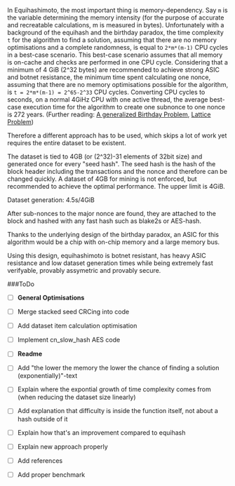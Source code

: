 In Equihashimoto, the most important thing is memory-dependency. Say `m` is the variable determining the memory intensity (for the purpose of accurate and recreatable calculations, m is measured in bytes). Unfortunately with a background of the equihash and the birthday paradox, the time complexity `t` for the algorithm to find a solution, assuming that there are no memory optimisations and a complete randomness, is equal to `2*m*(m-1)` CPU cycles in a best-case scenario. This best-case scenario assumes that all memory is on-cache and checks are performed in one CPU cycle. Considering that a minimum of 4 GiB (2^32 bytes) are recommended to achieve strong ASIC and botnet resistance, the minimum time spent calculating one nonce, assuming that there are no memory optimisations possible for the algorithm, is `t = 2*m*(m-1) = 2^65-2^33` CPU cycles. Converting CPU cycles to seconds, on a normal 4GiHz CPU with one active thread, the average best-case execution time for the algorithm to create one subnonce to one nonce is 272 years. (Further reading: [A generalized Birthday Problem](https://link.springer.com/content/pdf/10.1007%2F3-540-45708-9_19.pdf), [Lattice Problem](https://cseweb.ucsd.edu/~daniele/papers/SVP.pdf))

Therefore a different approach has to be used, which skips a lot of work yet requires the entire dataset to be existent.

The dataset is tied to 4GB (or (2^32)-31 elements of 32bit size) and generated once for every "seed hash". The seed hash is the hash of the block header including the transactions and the nonce and therefore can be changed quickly. A dataset of 4GB for mining is not enforced, but recommended to achieve the optimal performance. The upper limit is 4GiB.

Dataset generation: 4.5s/4GiB

After sub-nonces to the major nonce are found, they are attached to the block and hashed with any fast hash such as blake2s or AES-hash.

Thanks to the underlying design of the birthday paradox, an ASIC for this algorithm would be a chip with on-chip memory and a large memory bus.

Using this design, equihashimoto is botnet resistant, has heavy ASIC resistance and low dataset generation times while being extremely fast verifyable, provably assymetric and provably secure.

###ToDo
- [ ] **General Optimisations**
- [ ] Merge stacked seed CRCing into code
- [ ] Add dataset item calculation optimisation
- [ ] Implement cn_slow\_hash AES code
- [ ] **Readme**
- [ ] Add "the lower the memory the lower the chance of finding a solution (exponentially)"-text
- [ ] Explain where the expontial growth of time complexity comes from (when reducing the dataset size linearly)
- [ ] Add explanation that difficulty is inside the function itself, not about a hash outside of it
- [ ] Explain how that's an improvement compared to equihash
- [ ] Explain new approach properly
- [ ] Add references
- [ ] Add proper benchmark

